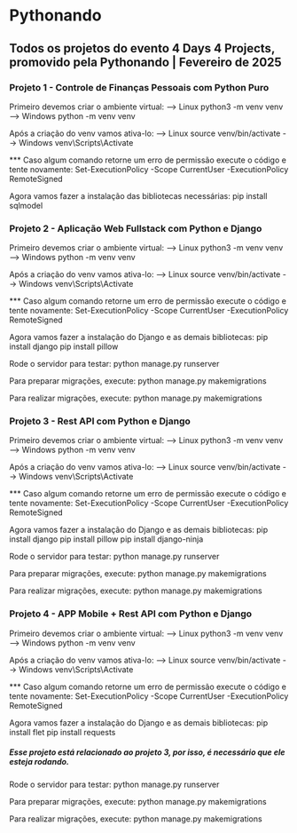 # Pythonando

## Todos os projetos do evento 4 Days 4 Projects, promovido pela Pythonando | Fevereiro de 2025

### Projeto 1 - Controle de Finanças Pessoais com Python Puro

Primeiro devemos criar o ambiente virtual:
--> Linux
python3 -m venv venv 
--> Windows
python -m venv venv

Após a criação do venv vamos ativa-lo:
--> Linux
source venv/bin/activate 
--> Windows
venv\Scripts\Activate

*** Caso algum comando retorne um erro de permissão execute o código e tente novamente: 
Set-ExecutionPolicy Scope CurrentUser ExecutionPolicy RemoteSigned

Agora vamos fazer a instalação das bibliotecas necessárias:
pip install sqlmodel

### Projeto 2 - Aplicação Web Fullstack com Python e Django

Primeiro devemos criar o ambiente virtual:
--> Linux
python3 -m venv venv 
--> Windows
python -m venv venv

Após a criação do venv vamos ativa-lo:
--> Linux
source venv/bin/activate 
--> Windows
venv\Scripts\Activate

*** Caso algum comando retorne um erro de permissão execute o código e tente novamente: 
Set-ExecutionPolicy Scope CurrentUser ExecutionPolicy RemoteSigned

Agora vamos fazer a instalação do Django e as demais bibliotecas:
pip install django 
pip install pillow

Rode o servidor para testar:
python manage.py runserver

Para preparar migrações, execute:
python manage.py makemigrations

Para realizar migrações, execute:
python manage.py makemigrations

### Projeto 3 - Rest API com Python e Django

Primeiro devemos criar o ambiente virtual:
--> Linux
python3 -m venv venv 
--> Windows
python -m venv venv

Após a criação do venv vamos ativa-lo:
--> Linux
source venv/bin/activate 
--> Windows
venv\Scripts\Activate

*** Caso algum comando retorne um erro de permissão execute o código e tente novamente: 
Set-ExecutionPolicy Scope CurrentUser ExecutionPolicy RemoteSigned

Agora vamos fazer a instalação do Django e as demais bibliotecas:
pip install django
pip install pillow
pip install django-ninja

Rode o servidor para testar:
python manage.py runserver

Para preparar migrações, execute:
python manage.py makemigrations

Para realizar migrações, execute:
python manage.py makemigrations

### Projeto 4 - APP Mobile + Rest API com Python e Django

Primeiro devemos criar o ambiente virtual:
--> Linux
python3 -m venv venv 
--> Windows
python -m venv venv

Após a criação do venv vamos ativa-lo:
--> Linux
source venv/bin/activate 
--> Windows
venv\Scripts\Activate

*** Caso algum comando retorne um erro de permissão execute o código e tente novamente: 
Set-ExecutionPolicy Scope CurrentUser ExecutionPolicy RemoteSigned

Agora vamos fazer a instalação do Django e as demais bibliotecas:
pip install flet
pip install requests

##### Esse projeto está relacionado ao projeto 3, por isso, é necessário que ele esteja rodando.
Rode o servidor para testar:
python manage.py runserver

Para preparar migrações, execute:
python manage.py makemigrations

Para realizar migrações, execute:
python manage.py makemigrations
